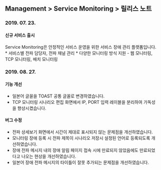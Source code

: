 ## Management > Service Monitoring > 릴리스 노트

### 2019. 07. 23.

#### 신규 서비스 출시
Service Monitoring은 안정적인 서비스 운영을 위한 서비스 장애 관리 플랫폼입니다. 
	* 서비스별 전파 담당자, 전파 채널 관리
	* 다양한 모니터링 방식 지원 - 웹 모니터링, TCP 모니터링, 배치 모니터링  

### 2019. 08. 27.

#### 기능 개선
* 일본어 글꼴을 TOAST 공통 글꼴로 변경하였습니다.
* TCP 모니터링 시나리오 편집 화면에서 IP, PORT 입력 레이블을 분리하여 가독성을 향상시켰습니다.

#### 버그 수정
* 전파 상세보기 화면에서 시간이 제대로 표시되지 않는 문제점을 개선하였습니다.
* 모니터링 장애 등록 시 전파 제목이 시나리오 저장시 설정된 언어로 등록되도록 개선하였습니다.
* 장애 전파 메시지 내의 장애 알림 페이지 접속 시에  만료되지 않았음에도 만료되었다고 나오는 현상을 개선하였습니다.
* 일본어 장애 전파 메시지의 타이틀이 잘못 추가되는 문제점을 개선하였습니다.
